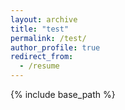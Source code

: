 ```yaml
---
layout: archive
title: "test"
permalink: /test/
author_profile: true
redirect_from:
  - /resume
---
```


{% include base_path %}